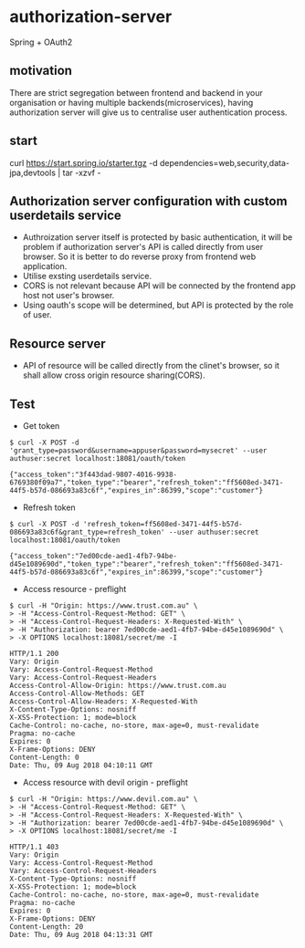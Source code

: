 # authorization-server
Spring + OAuth2

## motivation
There are strict segregation between frontend and backend in your organisation or having multiple backends(microservices), having authorization server will give us to centralise user authentication process.

## start
curl https://start.spring.io/starter.tgz -d dependencies=web,security,data-jpa,devtools | tar -xzvf -

## Authorization server configuration with custom userdetails service
* Authroization server itself is protected by basic authentication, it will be problem if authorization server's API is called directly from user browser. So it is better to do reverse proxy from frontend web application.
* Utilise exsting userdetails service.
* CORS is not relevant because API will be connected by the frontend app host not user's browser. 
* Using oauth's scope will be determined, but API is protected by the role of user.

## Resource server   
* API of resource will be called directly from the clinet's browser, so it shall allow cross origin resource sharing(CORS).

## Test
* Get token
```
$ curl -X POST -d 'grant_type=password&username=appuser&password=mysecret' --user authuser:secret localhost:18081/oauth/token

{"access_token":"3f443dad-9807-4016-9938-6769380f09a7","token_type":"bearer","refresh_token":"ff5608ed-3471-44f5-b57d-086693a83c6f","expires_in":86399,"scope":"customer"}
```

* Refresh token
```
$ curl -X POST -d 'refresh_token=ff5608ed-3471-44f5-b57d-086693a83c6f&grant_type=refresh_token' --user authuser:secret localhost:18081/oauth/token

{"access_token":"7ed00cde-aed1-4fb7-94be-d45e1089690d","token_type":"bearer","refresh_token":"ff5608ed-3471-44f5-b57d-086693a83c6f","expires_in":86399,"scope":"customer"}
```

* Access resource - preflight
```
$ curl -H "Origin: https://www.trust.com.au" \
> -H "Access-Control-Request-Method: GET" \
> -H "Access-Control-Request-Headers: X-Requested-With" \
> -H "Authorization: bearer 7ed00cde-aed1-4fb7-94be-d45e1089690d" \
> -X OPTIONS localhost:18081/secret/me -I

HTTP/1.1 200
Vary: Origin
Vary: Access-Control-Request-Method
Vary: Access-Control-Request-Headers
Access-Control-Allow-Origin: https://www.trust.com.au
Access-Control-Allow-Methods: GET
Access-Control-Allow-Headers: X-Requested-With
X-Content-Type-Options: nosniff
X-XSS-Protection: 1; mode=block
Cache-Control: no-cache, no-store, max-age=0, must-revalidate
Pragma: no-cache
Expires: 0
X-Frame-Options: DENY
Content-Length: 0
Date: Thu, 09 Aug 2018 04:10:11 GMT
```

* Access resource with devil origin - preflight
```
$ curl -H "Origin: https://www.devil.com.au" \
> -H "Access-Control-Request-Method: GET" \
> -H "Access-Control-Request-Headers: X-Requested-With" \
> -H "Authorization: bearer 7ed00cde-aed1-4fb7-94be-d45e1089690d" \
> -X OPTIONS localhost:18081/secret/me -I

HTTP/1.1 403
Vary: Origin
Vary: Access-Control-Request-Method
Vary: Access-Control-Request-Headers
X-Content-Type-Options: nosniff
X-XSS-Protection: 1; mode=block
Cache-Control: no-cache, no-store, max-age=0, must-revalidate
Pragma: no-cache
Expires: 0
X-Frame-Options: DENY
Content-Length: 20
Date: Thu, 09 Aug 2018 04:13:31 GMT
```